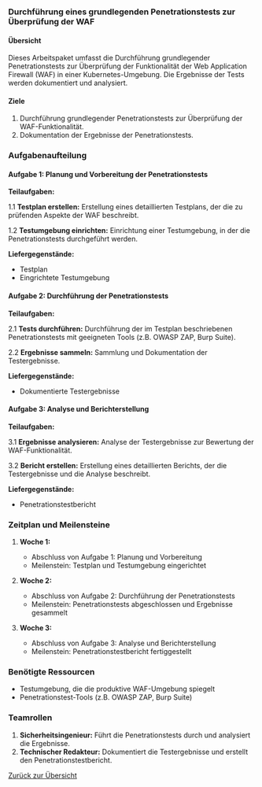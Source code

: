 ### Durchführung eines grundlegenden Penetrationstests zur Überprüfung der WAF

#### Übersicht
Dieses Arbeitspaket umfasst die Durchführung grundlegender Penetrationstests zur Überprüfung der Funktionalität der Web Application Firewall (WAF) in einer Kubernetes-Umgebung. Die Ergebnisse der Tests werden dokumentiert und analysiert.

#### Ziele
1. Durchführung grundlegender Penetrationstests zur Überprüfung der WAF-Funktionalität.
2. Dokumentation der Ergebnisse der Penetrationstests.

### Aufgabenaufteilung

#### Aufgabe 1: Planung und Vorbereitung der Penetrationstests

**Teilaufgaben:**

1.1 **Testplan erstellen:** Erstellung eines detaillierten Testplans, der die zu prüfenden Aspekte der WAF beschreibt.

1.2 **Testumgebung einrichten:** Einrichtung einer Testumgebung, in der die Penetrationstests durchgeführt werden.

**Liefergegenstände:**
- Testplan
- Eingrichtete Testumgebung

#### Aufgabe 2: Durchführung der Penetrationstests

**Teilaufgaben:**

2.1 **Tests durchführen:** Durchführung der im Testplan beschriebenen Penetrationstests mit geeigneten Tools (z.B. OWASP ZAP, Burp Suite).

2.2 **Ergebnisse sammeln:** Sammlung und Dokumentation der Testergebnisse.

**Liefergegenstände:**
- Dokumentierte Testergebnisse

#### Aufgabe 3: Analyse und Berichterstellung

**Teilaufgaben:**

3.1 **Ergebnisse analysieren:** Analyse der Testergebnisse zur Bewertung der WAF-Funktionalität.

3.2 **Bericht erstellen:** Erstellung eines detaillierten Berichts, der die Testergebnisse und die Analyse beschreibt.

**Liefergegenstände:**
- Penetrationstestbericht

### Zeitplan und Meilensteine

1. **Woche 1:**
   - Abschluss von Aufgabe 1: Planung und Vorbereitung
   - Meilenstein: Testplan und Testumgebung eingerichtet

2. **Woche 2:**
   - Abschluss von Aufgabe 2: Durchführung der Penetrationstests
   - Meilenstein: Penetrationstests abgeschlossen und Ergebnisse gesammelt

3. **Woche 3:**
   - Abschluss von Aufgabe 3: Analyse und Berichterstellung
   - Meilenstein: Penetrationstestbericht fertiggestellt

### Benötigte Ressourcen

- Testumgebung, die die produktive WAF-Umgebung spiegelt
- Penetrationstest-Tools (z.B. OWASP ZAP, Burp Suite)

### Teamrollen

1. **Sicherheitsingenieur:** Führt die Penetrationstests durch und analysiert die Ergebnisse.
2. **Technischer Redakteur:** Dokumentiert die Testergebnisse und erstellt den Penetrationstestbericht.

[Zurück zur Übersicht](index.md)